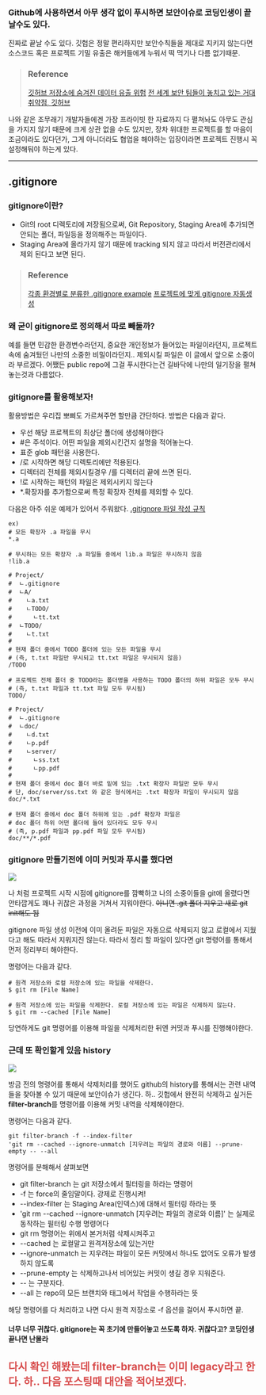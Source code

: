 
### Github에 사용하면서 아무 생각 없이 푸시하면 보안이슈로 코딩인생이 끝날수도 있다.

진짜로 끝날 수도 있다.
깃헙은 정말 편리하지만 보안수칙들을 제대로 지키지 않는다면 소스코드 혹은 프로젝트 기밀 유출은 해커들에게 누워서 떡 먹기나 다름 없기때문.
> ### Reference
> [깃허브 저장소에 숨겨진 데이터 유출 위험](https://www.boannews.com/media/view.asp?idx=68958)
>[전 세계 보안 팀들이 놓치고 있는 거대 취약점, 깃허브](https://www.ciokorea.com/news/210034)


나와 같은 조무래기 개발자들에겐 가장 프라이빗 한 자료까지 다 펼쳐놔도 아무도 관심을 가지지 않기 때문에 크게 상관 없을 수도 있지만, 장차 위대한 프로젝트를 할 마음이 조금이라도 있다던가, 그게 아니더라도 협업을 해야하는 입장이라면 프로젝트 진행시 꼭 설정해둬야 하는게 있다.

***

## .gitignore

### gitignore이란?
- Git의 root 디렉토리에 저장됨으로써, Git Repository, Staging Area에 추가되면 안되는 폴더, 파일등을 정의해주는 파일이다.
- Staging Area에 올라가지 않기 때문에 tracking 되지 않고 따라서 버전관리에서 제외 된다고 보면 된다.

> ### Reference
> [각종 환경별로 분류한 .gitignore example](https://github.com/github/gitignore)
>[프로젝트에 맞게 gitignore 자동생성](https://www.toptal.com/developers/gitignore)


### 왜 굳이 gitignore로 정의해서 따로 빼둘까?
예를 들면 민감한 환경변수라던지, 중요한 개인정보가 들어있는 파일이라던지, 프로젝트 속에 숨겨뒀던 나만의 소중한 비밀이라던지.. 제외시킬 파일은 이 글에서 앞으로 소중이라 부르겠다. 어쨌든 public repo에 그걸 푸시한다는건 길바닥에 나만의 일기장을 펼쳐놓는것과 다름없다. 


### gitignore를 활용해보자!

활용방법은 우리집 뽀삐도 가르쳐주면 할만큼 간단하다.
방법은 다음과 같다. 

- 우선 해당 프로젝트의 최상단 폴더에 생성해야한다
- #은 주석이다. 어떤 파일을 제외시킨건지 설명을 적어놓는다.
- 표준 glob 패턴을 사용한다. 
- /로 시작하면 해당 디렉토리에만 적용된다.
- 디렉터리 전체를 제외시킬경우 /를 디렉터리 끝에 쓰면 된다.
- !로 시작하는 패턴의 파일은 제외시키지 않는다
- *.확장자를 추가함으로써 특정 확장자 전체를 제외할 수 있다.

다음은 아주 쉬운 예제가 있어서 주워왔다.
[.gitignore 파일 작성 규칙](https://shilan.tistory.com/entry/gitignore-%ED%8C%8C%EC%9D%BC-%EC%9E%91%EC%84%B1-%EA%B7%9C%EC%B9%99)

```
ex)
# 모든 확장자 .a 파일을 무시
*.a
 
# 무시하는 모든 확장자 .a 파일들 중에서 lib.a 파일은 무시하지 않음
!lib.a
 
# Project/
#  ㄴ.gitignore
#  ㄴA/
#    ㄴa.txt
#    ㄴTODO/
#      ㄴtt.txt
#  ㄴTODO/
#    ㄴt.txt
#
# 현재 폴더 중에서 TODO 폴더에 있는 모든 파일을 무시
# (즉, t.txt 파일만 무시되고 tt.txt 파일은 무시되지 않음)
/TODO
 
# 프로젝트 전체 폴더 중 TODO라는 폴더명을 사용하는 TODO 폴더의 하위 파일은 모두 무시
# (즉, t.txt 파일과 tt.txt 파일 모두 무시됨)
TODO/
 
# Project/
#  ㄴ.gitignore
#  ㄴdoc/
#    ㄴd.txt
#    ㄴp.pdf
#    ㄴserver/
#      ㄴss.txt
#      ㄴpp.pdf
#
# 현재 폴더 중에서 doc 폴더 바로 밑에 있는 .txt 확장자 파일만 모두 무시
# 단, doc/server/ss.txt 와 같은 형식에서는 .txt 확장자 파일이 무시되지 않음
doc/*.txt
 
# 현재 폴더 중에서 doc 폴더 하위에 있는 .pdf 확장자 파일은
# doc 폴더 하위 어떤 폴더에 들어 있더라도 모두 무시
# (즉, p.pdf 파일과 pp.pdf 파일 모두 무시됨)
doc/**/*.pdf
```

### gitignore 만들기전에 이미 커밋과 푸시를 했다면
![](https://velog.velcdn.com/images/huxleyseo/post/01aed2d5-3c09-412a-892c-299008fa6e3e/image.png)

나 처럼 프로젝트 시작 시점에 gitignore를 깜빡하고 나의 소중이들을 git에 올렸다면 안타깝게도 꽤나 귀찮은 과정을 거쳐서 지워야한다. ~~아니면 .git 폴더 지우고 새로 git init해도 됨~~

gitignore 파일 생성 이전에 이미 올려둔 파일은 자동으로 삭제되지 않고 로컬에서 지웠다고 해도 따라서 지워지진 않는다. 따라서 정리 할 파일이 있다면 git 명령어를 통해서 먼저 정리부터 해야한다.

명령어는 다음과 같다. 
```
# 원격 저장소와 로컬 저장소에 있는 파일을 삭제한다.
$ git rm [File Name]

# 원격 저장소에 있는 파일을 삭제한다. 로컬 저장소에 있는 파일은 삭제하지 않는다.
$ git rm --cached [File Name]
```
당연하게도 git 명령어를 이용해 파일을 삭제처리한 뒤엔 커밋과 푸시를 진행해야한다. 


### 근데 또 확인할게 있음 history
![](https://velog.velcdn.com/images/huxleyseo/post/0578de5b-5b68-490a-97b2-aacdabbbc7e5/image.png)

방금 전의 명령어를 통해서 삭제처리를 했어도 github의 history를 통해서는 관련 내역들을 찾아볼 수 있기 때문에 보안이슈가 생긴다. 하.. 깃헙에서 완전히 삭제하고 싶거든 **filter-branch**를 명령어를 이용해 커밋 내역을 삭제해야한다.

명령어는 다음과 같다.
```
git filter-branch -f --index-filter 
'git rm --cached --ignore-unmatch [지우려는 파일의 경로와 이름] --prune-empty -- --all
```

명령어를 분해해서 살펴보면

- git filter-branch 는 git 저장소에서 필터링을 하라는 명령어
- -f 는 force의 줄임말이다. 강제로 진행시켜!
- --index-filter 는 Staging Area(인덱스)에 대해서 필터링 하라는 뜻
- 'git rm --cached --ignore-unmatch [지우려는 파일의 경로와 이름]' 는 실제로 동작하는 필터링 수행 명령어다 
-	git rm 명령어는 위에서 본거처럼 삭제시켜주고
-	--cached 는 로컬말고 원격저장소에 있는거만
-	--ignore-unmatch 는 지우려는 파일이 모든 커밋에서 하나도 없어도 오류가 발생하지 않도록 
- --prune-empty 는 삭제하고나서 비어있는 커밋이 생길 경우 지워준다.
- -- 는 구분자다. 
- --all 는 repo의 모든 브랜치와 태그에서 작업을 수행하라는 뜻


해당 명령어를 다 처리하고 나면 다시 원격 저장소로 -f 옵션을 걸어서 푸시하면 끝.

#### 너무 너무 귀찮다. gitignore는 꼭 초기에 만들어놓고 쓰도록 하자. 귀찮다고? 코딩인생 끝나면 난몰라



## <span style="color: rgba(200,0,0,0.7);">다시 확인 해봤는데 filter-branch는 이미 legacy라고 한다. 하.. 다음 포스팅때 대안을 적어보겠다.</span>